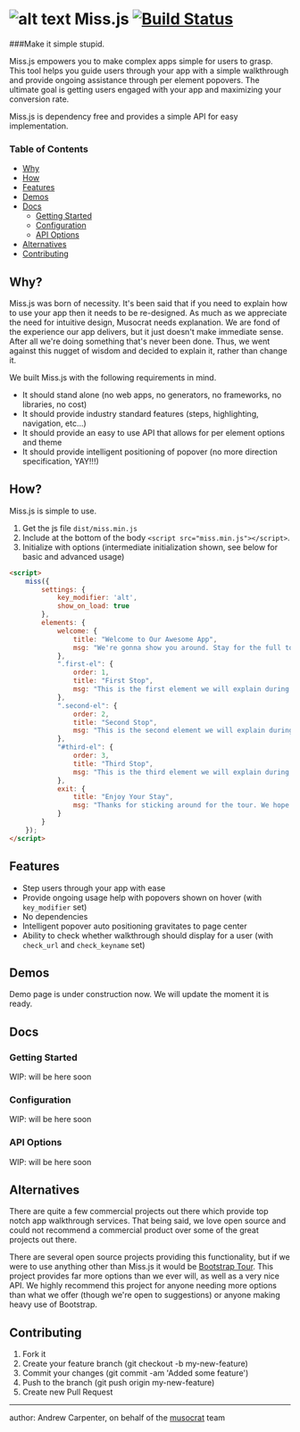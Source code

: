 ![alt text](http://musocrat.github.io/miss/img/miss.js-logo-100.png "Miss.js Logo") Miss.js [![Build Status](https://travis-ci.org/musocrat/miss.png)](https://travis-ci.org/musocrat/miss)
======================

###Make it simple stupid.

Miss.js empowers you to make complex apps simple for users to grasp. This tool helps you guide users through your app 
with a simple walkthrough and provide ongoing assistance through per element popovers. The ultimate goal is getting 
users engaged with your app and maximizing your conversion rate. 

Miss.js is dependency free and provides a simple API for easy implementation. 

### Table of Contents
- [Why](#why)    
- [How](#how)    
- [Features](#features)  
- [Demos](#demos)
- [Docs](#docs)
  - [Getting Started](#getting-started)    
  - [Configuration](#configuration)    
  - [API Options](#api-options)
- [Alternatives](#alternatives)  
- [Contributing](#contributing)        

Why?
----
Miss.js was born of necessity. It's been said that if you need to explain how to use your app then it needs
to be re-designed. As much as we appreciate the need for intuitive design, Musocrat needs explanation. 
We are fond of the experience our app delivers, but it just doesn't make immediate sense. 
After all we're doing something that's never been done. Thus, we went against this nugget of wisdom 
and decided to explain it, rather than change it.

We built Miss.js with the following requirements in mind.

- It should stand alone (no web apps, no generators, no frameworks, no libraries, no cost)
- It should provide industry standard features (steps, highlighting, navigation, etc...)
- It should provide an easy to use API that allows for per element options and theme
- It should provide intelligent positioning of popover (no more direction specification, YAY!!!)

How?
----
Miss.js is simple to use. 

1. Get the js file `dist/miss.min.js` 
2. Include at the bottom of the body `<script src="miss.min.js"></script>`. 
3. Initialize with options (intermediate initialization shown, see below for basic and advanced usage)

```html
<script>
    miss({
        settings: {
            key_modifier: 'alt',
            show_on_load: true
        },
        elements: {
            welcome: {
                title: "Welcome to Our Awesome App",
                msg: "We're gonna show you around. Stay for the full tour or exit and jump in at any time."
            },
            ".first-el": {
                order: 1,
                title: "First Stop",
                msg: "This is the first element we will explain during the tour."
            },
            ".second-el": {
                order: 2,
                title: "Second Stop",
                msg: "This is the second element we will explain during the tour."
            },
            "#third-el": {
                order: 3,
                title: "Third Stop",
                msg: "This is the third element we will explain during the tour."
            },
            exit: {
                title: "Enjoy Your Stay",
                msg: "Thanks for sticking around for the tour. We hope you enjoy doing cool things with our app."
            }
        }
    });
</script>
```

Features
----
- Step users through your app with ease
- Provide ongoing usage help with popovers shown on hover (with `key_modifier` set)
- No dependencies
- Intelligent popover auto positioning gravitates to page center
- Ability to check whether walkthrough should display for a user (with `check_url` and `check_keyname` set)

Demos
----
Demo page is under construction now. We will update the moment it is ready.

Docs
----

### Getting Started
WIP: will be here soon
<!--
**i.**  Add script where you desire *(bottom of body is recommended)*
```html
<script src="javascripts/jquery-video-lightning.js"></script>
```
**ii.** Add vendor prefixed video id to target element *(i.e. Youtube:* `data-video-id="y-PKffm2uI4dk"`, 
*Vimeo:* `data-video-id="v-29749357"`)
```html
<span class="video-link" data-video-id="y-PKffm2uI4dk">Youtube</span>
```
**iii.**  Initialize it on the desired elements with any options you please 
*(options can also be passed as data attributes)*
```html
<script>
    $(function() {
        $(".video-link").jqueryVideoLightning({
            autoplay: 1,
            color: "white"
        });
    });
</script>
```
-->

### Configuration
WIP: will be here soon
<!--
Options can be passed in either of two ways. They can be passed in the initialization like so:
```javascript
$(function() {
    $(".video-link").jqueryVideoLightning({
        width: "1280px",
        height: "720px",
        autoplay: 1
    });
});
```
Or they can be passed as data attributes: *(Note that data attributes are all prefixed with 
`data-video` and underscored options should be dashed instead in data attributes. 
So `start_time` becomes `data-video-start-time`)*
```html
<div class="video-link" data-video-id="y-PKffm2uI4dk" data-video-width="1280px" 
data-video-height="720px" data-video-autoplay="1" ></div>
```
-->

### API Options
WIP: will be here soon
<!--
jQuery Video Lightning exposes all available basic API options for both Youtube and Vimeo. 
There are also a number of effect and behavior options that are available. The following 
is the current list of available options.

- **width** *(default="640px")*
	Y&V: video width in px
- **height** *(default="390px")*
	Y&V: video height in px
- **autoplay** *(default=0)*
	Y&V: start playback immediately (0,1)
-->

Alternatives
----
There are quite a few commercial projects out there which provide top notch app walkthrough services. 
That being said, we love open source and could not recommend a commercial product over some 
of the great projects out there.
 
There are several open source projects providing this functionality, but if we were to use anything other than Miss.js
it would be [Bootstrap Tour](http://bootstraptour.com). This project provides far more options than we ever will, 
as well as a very nice API. We highly recommend this project for anyone needing more options than what we offer 
(though we're open to suggestions) or anyone making heavy use of Bootstrap.

Contributing
----
1. Fork it
2. Create your feature branch (git checkout -b my-new-feature)
3. Commit your changes (git commit -am 'Added some feature')
4. Push to the branch (git push origin my-new-feature)
5. Create new Pull Request


----
author: Andrew Carpenter, on behalf of the [musocrat](http://www.musocrat.com) team
